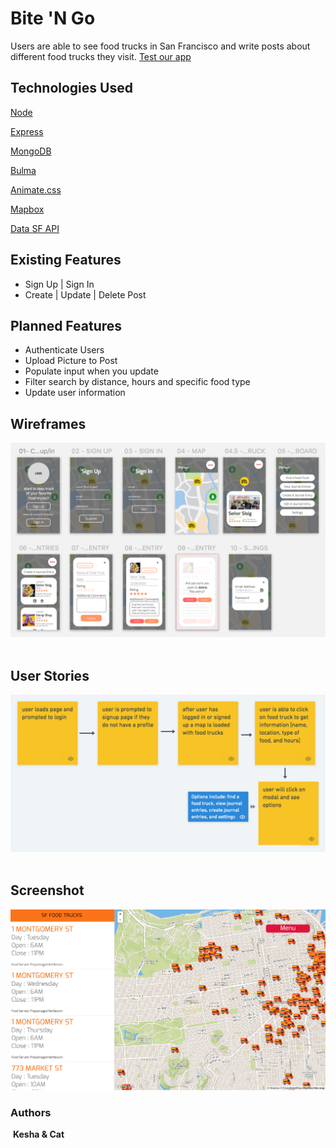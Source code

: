 # Bite 'N Go
​Users are able to see food trucks in San Francisco and write posts about different food trucks they visit.​ [Test our app](https://bitengo.herokuapp.com/)
​
## Technologies Used
[Node](https://nodejs.org/en/)
​

[Express](https://expressjs.com/)
​

[MongoDB](https://www.mongodb.com/)
​

[Bulma](https://bulma.io/)
​

[Animate.css](https://daneden.github.io/animate.css/)

[Mapbox](https://www.mapbox.com/)

[Data SF API](https://data.sfgov.org/Economy-and-Community/Mobile-Food-Schedule/jjew-r69b)
​
​
## Existing Features
* Sign Up | Sign In
* Create | Update | Delete Post
​
​
## Planned Features
* Authenticate Users
* Upload Picture to Post
* Populate input when you update
* Filter search by distance, hours and specific food type
* Update user information
​
## Wireframes
![Bite 'N Go Wireframe](./assets/bng-wireframes.png)
​
## User Stories
![User Stories](./assets/user-stories.png)
​

## Screenshot
​![Bite 'N Go Wireframe](./assets/bitengo-ss.png)
​
### Authors
​
__Kesha & Cat__